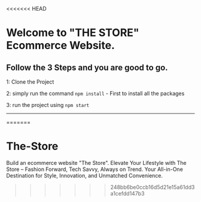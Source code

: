 <<<<<<< HEAD
# Welcome to "THE STORE" Ecommerce Website.

## Follow the 3 Steps and you are good to go. 

1: Clone the Project 

2: simply run the command    `npm install`  - First to install all the packages
   
3: run the project using   `npm start`
   
   ------------
=======
# The-Store
Build an ecommerce website "The Store". Elevate Your Lifestyle with The Store – Fashion Forward, Tech Savvy, Always on Trend. Your All-in-One Destination for Style, Innovation, and Unmatched Convenience.
>>>>>>> 248bb6be0ccb16d5d21e15a61dd3a1cefdd147b3
